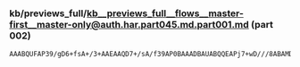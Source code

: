 ### kb/previews_full/kb__previews_full__flows__master-first__master-only@auth.har.part045.md.part001.md (part 002)

```md
AAABQUFAP39/gD6+fsA+/3+AAEAAQD7+/sA/f39AP0BAAADBAUABQQEAPj7+wD///8ABAMDAAQCAgD//v4A/v/+AAICA
```

```
